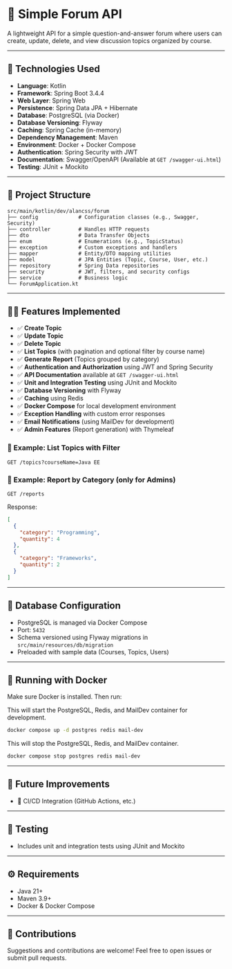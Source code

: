 # 📘 Simple Forum API

A lightweight API for a simple question-and-answer forum where users can create, update, delete, and view discussion topics organized by course.

---

## 🚀 Technologies Used

* **Language**: Kotlin
* **Framework**: Spring Boot 3.4.4
* **Web Layer**: Spring Web
* **Persistence**: Spring Data JPA + Hibernate
* **Database**: PostgreSQL (via Docker)
* **Database Versioning**: Flyway
* **Caching**: Spring Cache (in-memory)
* **Dependency Management**: Maven
* **Environment**: Docker + Docker Compose
* **Authentication**: Spring Security with JWT
* **Documentation**: Swagger/OpenAPI (Available at `GET /swagger-ui.html`)
* **Testing**: JUnit + Mockito

---

## 📂 Project Structure

```
src/main/kotlin/dev/alancss/forum
├── config             # Configuration classes (e.g., Swagger, Security)
├── controller         # Handles HTTP requests
├── dto                # Data Transfer Objects
├── enum               # Enumerations (e.g., TopicStatus)
├── exception          # Custom exceptions and handlers
├── mapper             # Entity/DTO mapping utilities
├── model              # JPA Entities (Topic, Course, User, etc.)
├── repository         # Spring Data repositories
├── security           # JWT, filters, and security configs
├── service            # Business logic
└── ForumApplication.kt
```

---

## 🧑‍💻 Features Implemented

* ✅ **Create Topic**
* ✅ **Update Topic**
* ✅ **Delete Topic**
* ✅ **List Topics** (with pagination and optional filter by course name)
* ✅ **Generate Report** (Topics grouped by category)
* ✅ **Authentication and Authorization** using JWT and Spring Security
* ✅ **API Documentation** available at `GET /swagger-ui.html`
* ✅ **Unit and Integration Testing** using JUnit and Mockito
* ✅ **Database Versioning** with Flyway
* ✅ **Caching** using Redis
* ✅ **Docker Compose** for local development environment
* ✅ **Exception Handling** with custom error responses
* ✅ **Email Notifications** (using MailDev for development)
* ✅ **Admin Features** (Report generation) with Thymeleaf

### 📌 Example: List Topics with Filter

```http
GET /topics?courseName=Java EE
```

### 📌 Example: Report by Category (only for Admins)

```http
GET /reports
```

Response:

```json
[
  {
    "category": "Programming",
    "quantity": 4
  },
  {
    "category": "Frameworks",
    "quantity": 2
  }
]
```

---

## 🐘 Database Configuration

* PostgreSQL is managed via Docker Compose
* Port: `5432`
* Schema versioned using Flyway migrations in `src/main/resources/db/migration`
* Preloaded with sample data (Courses, Topics, Users)

---

## 🐳 Running with Docker

Make sure Docker is installed. Then run:

This will start the PostgreSQL, Redis, and MailDev container for development.
```bash
docker compose up -d postgres redis mail-dev 
```

This will stop the PostgreSQL, Redis, and MailDev container.
```bash
docker compose stop postgres redis mail-dev 
```

---

## 🎯 Future Improvements

* 🚀 CI/CD Integration (GitHub Actions, etc.)

---

## 🧪 Testing

* Includes unit and integration tests using JUnit and Mockito

---

## ⚙️ Requirements

* Java 21+
* Maven 3.9+
* Docker & Docker Compose

---

## 💬 Contributions

Suggestions and contributions are welcome! Feel free to open issues or submit pull requests.
